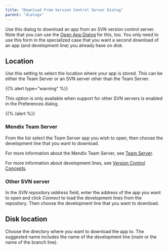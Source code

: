 ```yaml
---
title: "Download From Version Control Server Dialog"
parent: "dialogs"
---
```

Use this dialog to download an app from an SVN version control server. Note that you can use the [Open App Dialog](open-app-dialog) for this, too. You only need to use this form in the specialized case that you want a second download of an app (and development line) you already have on disk.

## Location

Use this setting to select the location where your app is stored. This can be either the Team Server or an SVN server other than the Team Server.

{{% alert type="warning" %}}

This option is only available when support for other SVN servers is enabled in the Preferences dialog.

{{% /alert %}}

### Mendix Team Server

From the list select the Team Server app you wish to open, then choose the development line that you want to download.

For more information about the Mendix Team Server, see [Team Server](team-server).

For more information about development lines, see [Version Control Concepts](version-control-concepts).

### Other SVN server

In the *SVN repository address* field, enter the address of the app you want to open and click *Connect* to load the development lines from the repository. Then choose the development line that you want to download.

## Disk location

Choose the directory where you want to download the app to. The suggested name includes the name of the development line (*main* or the name of the branch line).
